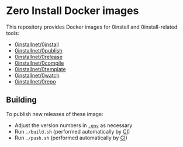 # Zero Install Docker images

This repository provides Docker images for 0install and 0install-related tools:

- [0installnet/0install](https://hub.docker.com/r/0installnet/0install)
- [0installnet/0publish](https://hub.docker.com/r/0installnet/0publish)
- [0installnet/0release](https://hub.docker.com/r/0installnet/0release)
- [0installnet/0compile](https://hub.docker.com/r/0installnet/0compile)
- [0installnet/0template](https://hub.docker.com/r/0installnet/0template)
- [0installnet/0watch](https://hub.docker.com/r/0installnet/0watch)
- [0installnet/0repo](https://hub.docker.com/r/0installnet/0repo)

## Building

To publish new releases of these image:

- Adjust the version numbers in [`.env`](.env) as necessary
- Run `./build.sh` (performed automatically by [CI](.github/workflows/build.yml))
- Run `./push.sh` (performed automatically by [CI](.github/workflows/build.yml))
